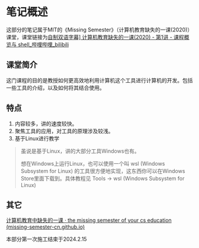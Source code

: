 # 笔记概述

这部分的笔记属于MIT的《Missing Semester》（计算机教育缺失的一课(2020)）课堂，课堂链接为[自制双语字幕\] 计算机教育缺失的一课(2020) - 第1讲 - 课程概览与 shell_哔哩哔哩_bilibili](https://www.bilibili.com/video/BV1uc411N7eK/?spm_id_from=333.999.0.0&vd_source=0a162b815969683030296b1fac5801b7)

## 课堂简介

这门课程的目的是教授如何更高效地利用计算机这个工具进行计算机的开发。包括一些工具的介绍，以及如何将其结合使用。

## 特点

1. 内容较多，讲的速度较快。
2. 聚焦工具的应用，对工具的原理涉及较浅。
3. 基于Linux进行教学

> 虽说是基于Linux，讲的大部分工具Windows也有。
>
> 想在Windows上运行Linux，也可以使用一个叫 wsl (Windows Subsystem for Linux) 的工具很方便地实现，这东西你可以在Windows Store里面下载到。具体教程见 Tools -> wsl (Windows Subsystem for Linux)

## 其它

[计算机教育中缺失的一课 · the missing semester of your cs education (missing-semester-cn.github.io)](https://missing-semester-cn.github.io/)

本部分第一次施工结束于2024.2.15
